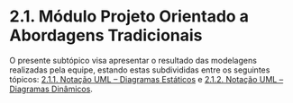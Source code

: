 # 2.1. Módulo Projeto Orientado a Abordagens Tradicionais

O presente subtópico visa apresentar o resultado das modelagens realizadas pela equipe, estando estas subdivididas entre os seguintes tópicos: [2.1.1. Notação UML – Diagramas Estáticos](/docs/Modelagem/2.1.1.UMLEstaticos.md) e [2.1.2. Notação UML – Diagramas Dinâmicos](/docs/Modelagem/2.1.2.UMLDinamicos.md).

<!-- A Wiki ou GitPages do Projeto deve conter um tópico dedicado ao Módulo Projeto Orientado a Abordagens Tradicionais, com dois subtópicos, conforme [2.1.1](/docs/Modelagem/2.1.1.UMLEstaticos.md) e [2.1.2](/docs/Modelagem/2.1.2.UMLDinamicos.md). -->
